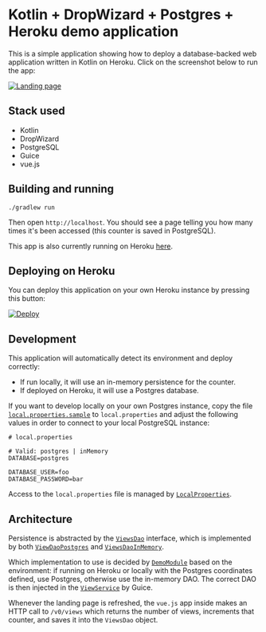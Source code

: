 # Kotlin + DropWizard + Postgres + Heroku demo application

This is a simple application showing how to deploy a database-backed web application written in Kotlin on Heroku.
Click on the screenshot below to run the app:

[![Landing page](https://github.com/cbeust/koolaid/blob/master/src/main/resources/assets/screenshot.png?raw=true)](https://shrouded-anchorage-65494.herokuapp.com/)

## Stack used

- Kotlin
- DropWizard
- PostgreSQL
- Guice
- vue.js

## Building and running

```
./gradlew run
```

Then open `http://localhost`. You should see a page telling you how many times it's been accessed (this counter is saved in PostgreSQL).

This app is also currently running on Heroku [here](https://shrouded-anchorage-65494.herokuapp.com/).

## Deploying on Heroku

You can deploy this application on your own Heroku instance by pressing this button:

[![Deploy](https://www.herokucdn.com/deploy/button.svg)](https://heroku.com/deploy)

## Development

This application will automatically detect its environment and deploy correctly:

- If run locally, it will use an in-memory persistence for the counter.
- If deployed on Heroku, it will use a Postgres database.

If you want to develop locally on your own Postgres instance, copy the file
[`local.properties.sample`](https://github.com/cbeust/koolaid/blob/master/local.properties.sample) to `local.properties` and adjust the following values
in order to connect to your local PostgreSQL instance:

```
# local.properties

# Valid: postgres | inMemory
DATABASE=postgres

DATABASE_USER=foo
DATABASE_PASSWORD=bar
```

Access to the `local.properties` file is managed by [`LocalProperties`](https://github.com/cbeust/koolaid/blob/master/src/main/kotlin/com/beust/koolaid/LocalProperties.kt).

## Architecture

Persistence is abstracted by the [`ViewsDao`](https://github.com/cbeust/koolaid/blob/master/src/main/kotlin/com/beust/koolaid/ViewsDao.kt) interface, which is implemented by both [`ViewDaoPostgres`](https://github.com/cbeust/koolaid/blob/master/src/main/kotlin/com/beust/koolaid/ViewsDaoPostgres.kt) and [`ViewsDaoInMemory`](https://github.com/cbeust/koolaid/blob/master/src/main/kotlin/com/beust/koolaid/ViewsDaoPostgres.kt).

Which implementation to use is decided by [`DemoModule`](https://github.com/cbeust/koolaid/blob/master/src/main/kotlin/com/beust/koolaid/DemoModule.kt) based on the environment: if 
running on Heroku or locally with the Postgres coordinates defined, use Postgres, otherwise use the in-memory
DAO. The correct DAO is then injected in the [`ViewService`](https://github.com/cbeust/koolaid/blob/master/src/main/kotlin/com/beust/koolaid/ViewService.kt) by Guice.

Whenever the landing page is refreshed, the `vue.js` app inside makes an HTTP call to `/v0/views` which returns the
number of views, increments that counter, and saves it into the `ViewsDao` object.
